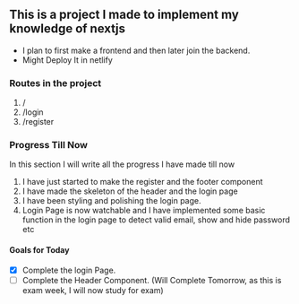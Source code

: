 ## This is a project I made to implement my knowledge of nextjs

- I plan to first make a frontend and then later join the backend.
- Might Deploy It in netlify

### Routes in the project

1. /
2. /login
3. /register

### Progress Till Now

In this section I will write all the progress I have made till now

1. I have just started to make the register and the footer component
2. I have made the skeleton of the header and the login page
3. I have been styling and polishing the login page.
4. Login Page is now watchable and I have implemented some basic function in the login page to detect valid email, show and hide password etc

#### Goals for Today

- [x] Complete the login Page.
- [ ] Complete the Header Component. (Will Complete Tomorrow, as this is exam week, I will now study for exam)
